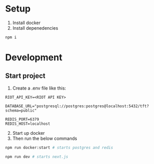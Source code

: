 # Setup

1. Install docker
2. Install depenedencies

```bash
npm i
```

# Development

## Start project

1. Create a .env file like this:

```dotenv
RIOT_API_KEY=<RIOT API KEY>

DATABASE_URL="postgresql://postgres:postgres@localhost:5432/tft?schema=public"

REDIS_PORT=6379
REDIS_HOST=localhost

```

2. Start up docker
3. Then run the below commands

```bash
npm run docker:start # starts postgres and redis
```

```bash
npm run dev # starts next.js
```
